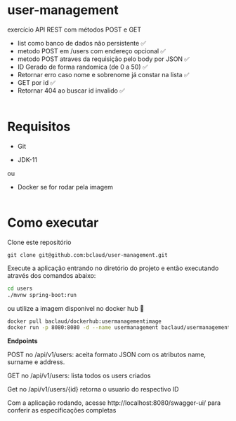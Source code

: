 # user-management

exercício API REST com métodos POST e GET

- list como banco de dados não persistente ✅
- metodo POST em /users com endereço opcional ✅
- metodo POST atraves da requisição pelo body por JSON ✅
- ID Gerado de forma randomica (de 0 a 50) ✅
- Retornar erro caso nome e sobrenome já constar na lista ✅
- GET por id ✅
- Retornar 404 ao buscar id invalido ✅
</br></br>

# Requisitos
- Git

- JDK-11

ou 

- Docker se for rodar pela imagem
</br></br>

# Como executar

Clone este repositório
```git
git clone git@github.com:bclaud/user-management.git
```

Execute a aplicação entrando no diretório do projeto e então executando através dos comandos abaixo:
```bash
cd users
./mvnw spring-boot:run
```

ou utilize a imagem disponivel no docker hub 🐋
```bash
docker pull baclaud/dockerhub:usermanagementimage
docker run -p 8080:8080 -d --name usermanagement baclaud/usermanagement-slim:latest
```
 

**Endpoints**

POST no /api/v1/users: aceita formato JSON com os atributos name, surname e address.

GET no /api/v1/users: lista todos os users criados

Get no /api/v1/users/{id} retorna o usuario do respectivo ID

Com a aplicação rodando, acesse http://localhost:8080/swagger-ui/ para conferir as especificações completas 
